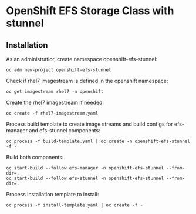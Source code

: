 # OpenShift EFS Storage Class with stunnel

## Installation

As an administratior, create namespace openshift-efs-stunnel:

```
oc adm new-project openshift-efs-stunnel
```

Check if rhel7 imagestream is defined in the openshift namespace:

```
oc get imagestream rhel7 -n openshift
```

Create the rhel7 imagestream if needed:

```
oc create -f rhel7-imagestream.yaml
```

Process build template to create image streams and build configs for
efs-manager and efs-stunnel components:

```
oc process -f build-template.yaml | oc create -n openshift-efs-stunnel -f -
```

Build both components:

```
oc start-build --follow efs-manager -n openshift-efs-stunnel --from-dir=.
oc start-build --follow efs-stunnel -n openshift-efs-stunnel --from-dir=.
```

Process installation template to install:

```
oc process -f install-template.yaml | oc create -f -
```
